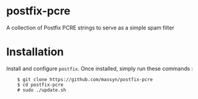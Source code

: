 # postfix-pcre
A collection of Postfix PCRE strings to serve as a simple spam filter

# Installation

Install and configure `postfix`.  Once installed, simply run these commands :

```
    $ git clone https://github.com/massyn/postfix-pcre
    $ cd postfix-pcre
    # sudo ./update.sh
```


